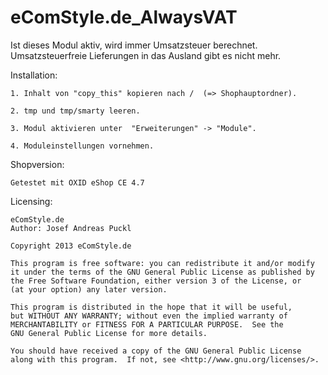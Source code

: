 eComStyle.de_AlwaysVAT
==========================

Ist dieses Modul aktiv, wird immer Umsatzsteuer berechnet. 
Umsatzsteuerfreie Lieferungen in das Ausland gibt es nicht mehr.


Installation: 

    1. Inhalt von "copy_this" kopieren nach /  (=> Shophauptordner).
	
	2. tmp und tmp/smarty leeren.
	
	3. Modul aktivieren unter  "Erweiterungen" -> "Module".

	4. Moduleinstellungen vornehmen.
	
Shopversion:

	Getestet mit OXID eShop CE 4.7
	
Licensing: 

	eComStyle.de
	Author: Josef Andreas Puckl

	Copyright 2013 eComStyle.de

    This program is free software: you can redistribute it and/or modify
    it under the terms of the GNU General Public License as published by
    the Free Software Foundation, either version 3 of the License, or
    (at your option) any later version.

    This program is distributed in the hope that it will be useful,
    but WITHOUT ANY WARRANTY; without even the implied warranty of
    MERCHANTABILITY or FITNESS FOR A PARTICULAR PURPOSE.  See the
    GNU General Public License for more details.

    You should have received a copy of the GNU General Public License
    along with this program.  If not, see <http://www.gnu.org/licenses/>.